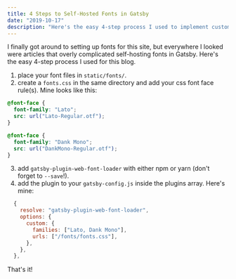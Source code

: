 ```yaml
---
title: 4 Steps to Self-Hosted Fonts in Gatsby
date: "2019-10-17"
description: "Here's the easy 4-step process I used to implement custom fonts on this blog."
---
```


I finally got around to setting up fonts for this site, but everywhere I looked were articles that overly complicated self-hosting fonts in Gatsby. Here's the easy 4-step process I used for this blog.

1. place your font files in `static/fonts/`.
2. create a `fonts.css` in the same directory and add your css font face rule(s). Mine looks like this:

```css
@font-face {
  font-family: "Lato";
  src: url("Lato-Regular.otf");
}

@font-face {
  font-family: "Dank Mono";
  src: url("DankMono-Regular.otf");
}
```

3. add `gatsby-plugin-web-font-loader` with either npm or yarn (don't forget to `--save`!).
4. add the plugin to your `gatsby-config.js` inside the plugins array. Here's mine:

```javascript
  {
    resolve: "gatsby-plugin-web-font-loader",
    options: {
      custom: {
        families: ["Lato, Dank Mono"],
        urls: ["/fonts/fonts.css"],
      },
    },
  },
```

That's it!
